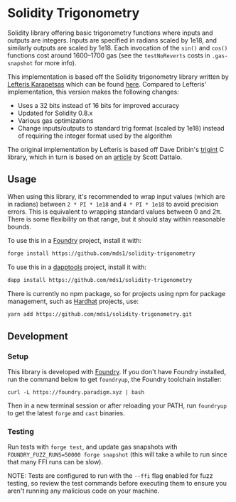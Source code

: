 # Solidity Trigonometry

Solidity library offering basic trigonometry functions where inputs and outputs are integers.
Inputs are specified in radians scaled by 1e18, and similarly outputs are scaled by 1e18.
Each invocation of the `sin()` and `cos()` functions cost around 1600&ndash;1700 gas (see the `testNoReverts` costs in `.gas-snapshot` for more info).

This implementation is based off the Solidity trigonometry library written by
[Lefteris Karapetsas](https://twitter.com/LefterisJP)
which can be found [here](https://github.com/Sikorkaio/sikorka/blob/e75c91925c914beaedf4841c0336a806f2b5f66d/contracts/trigonometry.sol).
Compared to Lefteris' implementation, this version makes the following changes:
- Uses a 32 bits instead of 16 bits for improved accuracy
- Updated for Solidity 0.8.x
- Various gas optimizations
- Change inputs/outputs to standard trig format (scaled by 1e18) instead of requiring the integer format used by the algorithm

The original implementation by Lefteris is based off Dave Dribin's [trigint](http://www.dribin.org/dave/trigint/) C library,
which in turn is based on an [article](http://web.archive.org/web/20120301144605/http://www.dattalo.com/technical/software/pic/picsine.html) by Scott Dattalo.

## Usage

When using this library, it's recommended to wrap input values (which are in radians) between `2 * PI * 1e18` and `4 * PI * 1e18` to avoid precision errors.
This is equivalent to wrapping standard values between 0 and 2π. There is some flexibility on that range, but it should stay within reasonable bounds.

To use this in a [Foundry](https://github.com/gakonst/foundry/) project, install it with:

```sh
forge install https://github.com/mds1/solidity-trigonometry
```

To use this in a [dapptools](https://github.com/dapphub/dapptools/) project, install it with:

```sh
dapp install https://github.com/mds1/solidity-trigonometry
```

There is currently no npm package, so for projects using npm for package management, such as [Hardhat](https://hardhat.org/) projects, use:

```sh
yarn add https://github.com/mds1/solidity-trigonometry.git
```

## Development

### Setup

This library is developed with [Foundry](https://github.com/dapphub/dapptools/).
If you don't have Foundry installed, run the command below to get `foundryup`, the Foundry toolchain installer:

```
curl -L https://foundry.paradigm.xyz | bash
```

Then in a new terminal session or after reloading your PATH, run `foundryup` to get the latest `forge` and `cast` binaries.


### Testing

Run tests with `forge test`, and update gas snapshots with `FOUNDRY_FUZZ_RUNS=50000 forge snapshot` (this will take a while to run since that many FFI runs can be slow).

NOTE: Tests are configured to run with the `--ffi` flag enabled for fuzz testing, so review the test commands before executing them to ensure you aren't running any malicious code on your machine.
